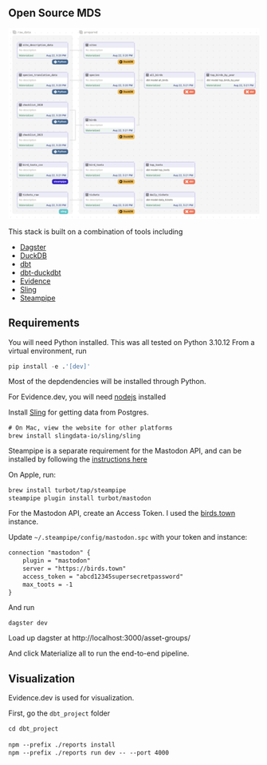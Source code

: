 ## Open Source MDS

![](dbt_project/reports/static/asset_graph.png)

This stack is built on a combination of tools including

- [Dagster](https://dagster.io)
- [DuckDB](https://duckdb.org)
- [dbt](https://www.getdbt.com)
- [dbt-duckdbt](https://github.com/jwills/dbt-duckdb)
- [Evidence](https://evidence.dev)
- [Sling](https://sling.io)
- [Steampipe](https://steampipe.io)


## Requirements

You will need Python installed. This was all tested on Python 3.10.12
From a virtual environment, run

```python
pip install -e .'[dev]'
```
Most of the depdendencies will be installed through Python.

For Evidence.dev, you will need [nodejs](https://nodejs.org/en/download) installed

Install [Sling](https://docs.slingdata.io/sling-cli/getting-started) for getting data from Postgres.

```
# On Mac, view the website for other platforms
brew install slingdata-io/sling/sling
```


Steampipe is a separate requirement for the Mastodon API, and can be installed by following the [instructions here](https://steampipe.io/downloads)

On Apple, run:

```shell
brew install turbot/tap/steampipe
steampipe plugin install turbot/mastodon
```

For the Mastodon API, create an Access Token. I used the [birds.town](https://birds.town/settings/applications)
instance.

Update `~/.steampipe/config/mastodon.spc` with your token and instance:

```
connection "mastodon" {
    plugin = "mastodon"
    server = "https://birds.town"
    access_token = "abcd12345supersecretpassword"
    max_toots = -1
}
```

And run

```shell
dagster dev
```

Load up dagster at http://localhost:3000/asset-groups/

And click Materialize all to run the end-to-end pipeline.


## Visualization

Evidence.dev is used for visualization.

First, go the `dbt_project` folder

```
cd dbt_project

npm --prefix ./reports install
npm --prefix ./reports run dev -- --port 4000
```

